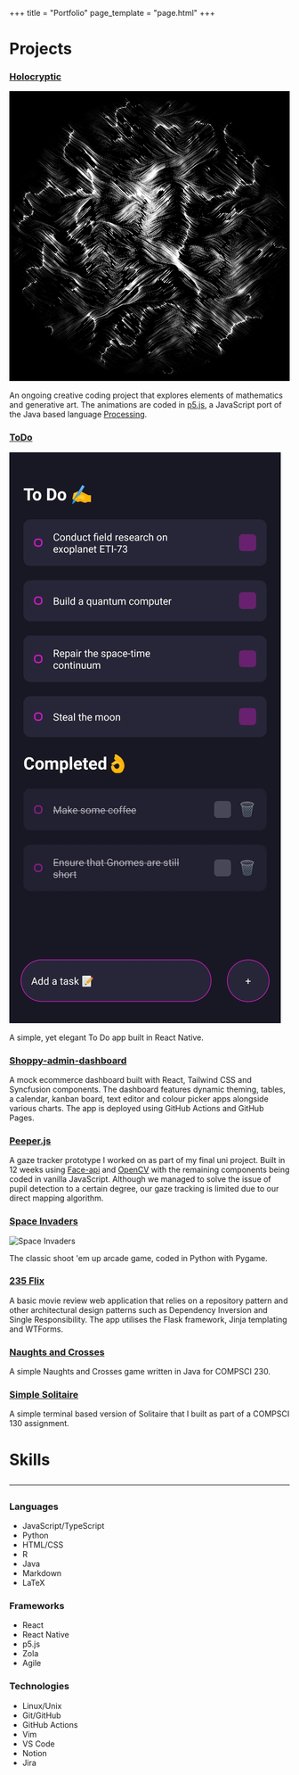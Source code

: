 +++
title = "Portfolio"
page_template = "page.html"
+++

<div class="portfolio">

<div class="projects">

<div class="project">

<h1 class="portfolio-title">Projects</h1>

</div>

<div class="project">

### [Holocryptic](https://amri.dev/Holocryptic/)

![Holocryptic - Perlin Alps](/images/projects/PerlinAlps.png)

An ongoing creative coding project that explores elements of mathematics and generative art. The animations are coded in [p5.js](https://p5js.org/), a JavaScript port of the Java based language [Processing](https://processing.org/).

</div>

<div class="project">

### [ToDo](https://github.com/amriarshad/ToDo)

![ToDo](/images/projects/ToDo.jpg)

A simple, yet elegant To Do app built in React Native.

</div>

<div class="project">

### [Shoppy-admin-dashboard](https://amri.dev/shoppy-admin-dashboard/)
A mock ecommerce dashboard built with React, Tailwind CSS and Syncfusion components. The dashboard features dynamic theming, tables, a calendar, kanban board, text editor and colour picker apps alongside various charts. The app is deployed using GitHub Actions and GitHub Pages.

</div>

<div class="project">

### [Peeper.js](https://amri.dev/peeperjs)

A gaze tracker prototype I worked on as part of my final uni project. Built in 12 weeks using [Face-api](https://github.com/justadudewhohacks/face-api.js/) and [OpenCV](https://opencv.org/) with the remaining components being coded in vanilla JavaScript. Although we managed to solve the issue of pupil detection to a certain degree, our gaze tracking is limited due to our direct mapping algorithm.

</div>

<div class="project">

### [Space Invaders](https://github.com/amriarshad/SpaceInvaders)

![Space Invaders](/images/projects/SpaceInvaders.png)

The classic shoot 'em up arcade game, coded in Python with Pygame.

</div>

<div class="project">

### [235 Flix](https://github.com/amriarshad/235Flix)

A basic movie review web application that relies on a repository pattern and other architectural design patterns such as Dependency Inversion and Single Responsibility. The app utilises the Flask framework, Jinja templating and WTForms.

</div>

<div class="project">

### [Naughts and Crosses](https://github.com/AmriArshad/NaughtsandCrosses)

A simple Naughts and Crosses game written in Java for COMPSCI 230.

</div>

<div class="project">

### [Simple Solitaire](https://github.com/AmriArshad/SimpleSolitaire)

A simple terminal based version of Solitaire that I built as part of a COMPSCI 130 assignment.

</div>

</div>

<div class="skills">

<h1 class="portfolio-title">Skills<hr/></h1>

### Languages

- JavaScript/TypeScript
- Python
- HTML/CSS
- R
- Java
- Markdown
- LaTeX

### Frameworks

- React
- React Native
- p5.js
- Zola
- Agile

### Technologies

- Linux/Unix
- Git/GitHub
- GitHub Actions
- Vim
- VS Code
- Notion
- Jira

</div>

</div>
